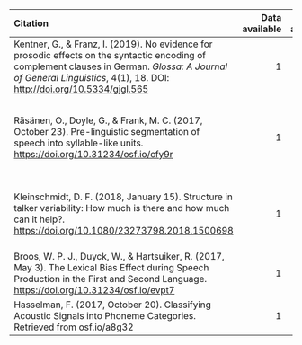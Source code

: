 
<table>
<colgroup>
<col width="48%" />
<col width="3%" />
<col width="3%" />
<col width="18%" />
<col width="25%" />
</colgroup>
<thead>
<tr class="header">
<th align="left">Citation</th>
<th align="right">Data available</th>
<th align="right">Code available</th>
<th align="left">Notes</th>
<th align="left">Links</th>
</tr>
</thead>
<tbody>
<tr class="odd">
<td align="left">Kentner, G., &amp; Franz, I. (2019). No evidence for prosodic effects on the syntactic encoding of complement clauses in German. <em>Glossa: A Journal of General Linguistics</em>, 4(1), 18. DOI: <a href="http://doi.org/10.5334/gjgl.565" class="uri">http://doi.org/10.5334/gjgl.565</a></td>
<td align="right">1</td>
<td align="right">1</td>
<td align="left">Example of publishing null findings.</td>
<td align="left"><a href="https://www.glossa-journal.org/article/10.5334/gjgl.565/">article</a> <a href="https://doi.org/10.5334/gjgl.565.s1">code</a></td>
</tr>
<tr class="even">
<td align="left">Räsänen, O., Doyle, G., &amp; Frank, M. C. (2017, October 23). Pre-linguistic segmentation of speech into syllable-like units. <a href="https://doi.org/10.31234/osf.io/cfy9r" class="uri">https://doi.org/10.31234/osf.io/cfy9r</a></td>
<td align="right">1</td>
<td align="right">1</td>
<td align="left">Are syllable-like structures available to infants before phonological development?</td>
<td align="left"><a href="https://psyarxiv.com/cfy9r/">article</a> <a href="https://osf.io/86wmj/">code</a></td>
</tr>
<tr class="odd">
<td align="left">Kleinschmidt, D. F. (2018, January 15). Structure in talker variability: How much is there and how much can it help?. <a href="https://doi.org/10.1080/23273798.2018.1500698" class="uri">https://doi.org/10.1080/23273798.2018.1500698</a></td>
<td align="right">1</td>
<td align="right">1</td>
<td align="left">How do listeners cope with variability in the speech signal?</td>
<td align="left"><a href="https://psyarxiv.com/a4tkn/">article</a> <a href="https://osf.io/3wcy5/">code</a></td>
</tr>
<tr class="even">
<td align="left">Broos, W. P. J., Duyck, W., &amp; Hartsuiker, R. (2017, May 3). The Lexical Bias Effect during Speech Production in the First and Second Language. <a href="https://doi.org/10.31234/osf.io/evpt7" class="uri">https://doi.org/10.31234/osf.io/evpt7</a></td>
<td align="right">1</td>
<td align="right">1</td>
<td align="left">Does the lexical bias affect exist in L2 speech?</td>
<td align="left"><a href="https://psyarxiv.com/evpt7/">article</a> <a href="https://osf.io/egr93/">code</a></td>
</tr>
<tr class="odd">
<td align="left">Hasselman, F. (2017, October 20). Classifying Acoustic Signals into Phoneme Categories. Retrieved from osf.io/a8g32</td>
<td align="right">1</td>
<td align="right">1</td>
<td align="left">Pathological speech perception.</td>
<td align="left"><a href="https://peerj.com/preprints/341v1/">article</a> <a href="https://osf.io/a8g32/">code</a></td>
</tr>
</tbody>
</table>
